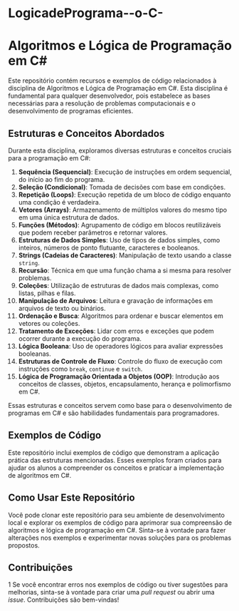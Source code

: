 # LogicadePrograma--o-C-
# Algoritmos e Lógica de Programação em C#

Este repositório contém recursos e exemplos de código relacionados à disciplina de Algoritmos e Lógica de Programação em C#. Esta disciplina é fundamental para qualquer desenvolvedor, pois estabelece as bases necessárias para a resolução de problemas computacionais e o desenvolvimento de programas eficientes.

## Estruturas e Conceitos Abordados

Durante esta disciplina, exploramos diversas estruturas e conceitos cruciais para a programação em C#:

1. **Sequência (Sequencial)**: Execução de instruções em ordem sequencial, do início ao fim do programa.
2. **Seleção (Condicional)**: Tomada de decisões com base em condições.
3. **Repetição (Loops)**: Execução repetida de um bloco de código enquanto uma condição é verdadeira.
4. **Vetores (Arrays)**: Armazenamento de múltiplos valores do mesmo tipo em uma única estrutura de dados.
5. **Funções (Métodos)**: Agrupamento de código em blocos reutilizáveis que podem receber parâmetros e retornar valores.
6. **Estruturas de Dados Simples**: Uso de tipos de dados simples, como inteiros, números de ponto flutuante, caracteres e booleanos.
7. **Strings (Cadeias de Caracteres)**: Manipulação de texto usando a classe `string`.
8. **Recursão**: Técnica em que uma função chama a si mesma para resolver problemas.
9. **Coleções**: Utilização de estruturas de dados mais complexas, como listas, pilhas e filas.
10. **Manipulação de Arquivos**: Leitura e gravação de informações em arquivos de texto ou binários.
11. **Ordenação e Busca**: Algoritmos para ordenar e buscar elementos em vetores ou coleções.
12. **Tratamento de Exceções**: Lidar com erros e exceções que podem ocorrer durante a execução do programa.
13. **Lógica Booleana**: Uso de operadores lógicos para avaliar expressões booleanas.
14. **Estruturas de Controle de Fluxo**: Controle do fluxo de execução com instruções como `break`, `continue` e `switch`.
15. **Lógica de Programação Orientada a Objetos (OOP)**: Introdução aos conceitos de classes, objetos, encapsulamento, herança e polimorfismo em C#.

Essas estruturas e conceitos servem como base para o desenvolvimento de programas em C# e são habilidades fundamentais para programadores.

## Exemplos de Código

Este repositório inclui exemplos de código que demonstram a aplicação prática das estruturas mencionadas. Esses exemplos foram criados para ajudar os alunos a compreender os conceitos e praticar a implementação de algoritmos em C#.

## Como Usar Este Repositório

Você pode clonar este repositório para seu ambiente de desenvolvimento local e explorar os exemplos de código para aprimorar sua compreensão de algoritmos e lógica de programação em C#. Sinta-se à vontade para fazer alterações nos exemplos e experimentar novas soluções para os problemas propostos.

## Contribuições
1
Se você encontrar erros nos exemplos de código ou tiver sugestões para melhorias, sinta-se à vontade para criar uma _pull request_ ou abrir uma _issue_. Contribuições são bem-vindas!

<!DOCTYPE html>
<html lang="pt-br">
<head>
    <meta charset="UTF-8">
    <meta name="viewport" content="width=device-width, initial-scale=1.0">
    <title>Animacao</title>
    <style>
        @keyframes blink {
            0% { opacity: 1; }
            50% { opacity: 0; }
            100% { opacity: 1; }
        }
</head>
<body>
    <h1 class="blink-text">Algoritmos e Lógica de Programação em C#</h1>
</body>
</html>

